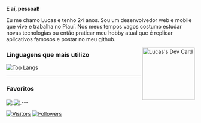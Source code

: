 **E aí, pessoal!**

<p align="left">
  Eu me chamo Lucas e tenho 24 anos. Sou um desenvolvedor web e mobile que vive e trabalha no Piauí. Nos meus tempos vagos costumo estudar novas tecnologias ou então praticar meu hobby atual que é replicar aplicativos famosos e postar no meu github.

  <a href="https://app.daily.dev/luscas"><img align="right" src="https://api.daily.dev/devcards/9d4bbce6333e4f16a071bfb852b42050.png?r=ltp" width="140" alt="Lucas's Dev Card"/></a>
</p>

### Linguagens que mais utilizo

[![Top Langs](https://github-readme-stats.vercel.app/api/top-langs/?username=luscas&layout=compact&theme=transparent)](https://github.com/luscas)

---
### Favoritos
<a href="https://github.com/luscas/nubank-clone">
  <img align="center" src="https://github-readme-stats.vercel.app/api/pin/?username=luscas&repo=nubank-clone&theme=transparent" />
</a>
<a href="https://github.com/luscas/bethehero">
  <img align="center" src="https://github-readme-stats.vercel.app/api/pin/?username=luscas&repo=bethehero&theme=transparent" />
</a>
---

[![Visitors](https://visitor-badge.glitch.me/badge?page_id=github/luscas)](https://lucaspaz.com)
[![Followers](https://img.shields.io/github/followers/luscas?style=social)](https://lucaspaz.com)
